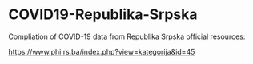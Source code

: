 # COVID19-Republika-Srpska
Compliation of COVID-19 data from Republika Srpska official resources:

https://www.phi.rs.ba/index.php?view=kategorija&id=45
